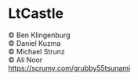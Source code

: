 # LtCastle
© Ben Klingenburg <br>
© Daniel Kuzma <br>
© Michael Strunz <br>
© Ali Noor <br>
https://scrumy.com/grubby55tsunami
